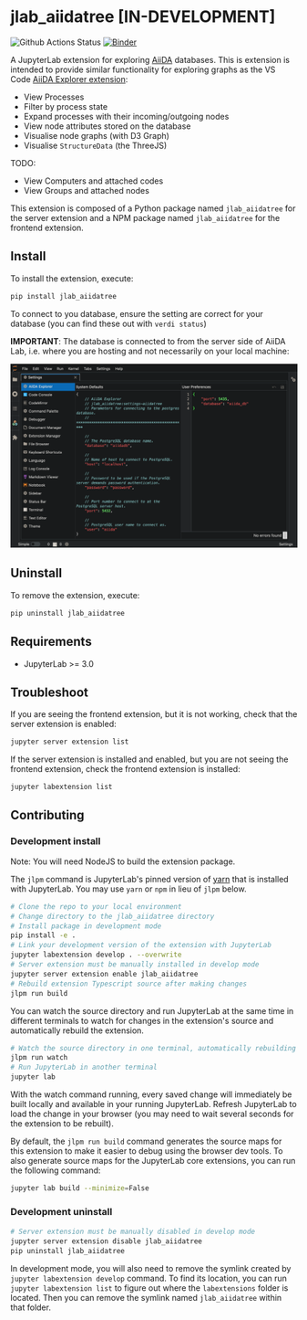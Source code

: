 # jlab_aiidatree [IN-DEVELOPMENT]

![Github Actions Status](https://github.com/chrisjsewell/jlab_aiidatree/workflows/Build/badge.svg)
[![Binder](https://mybinder.org/badge_logo.svg)](https://mybinder.org/v2/gh/chrisjsewell/jlab_aiidatree/main?urlpath=lab)


A JupyterLab extension for exploring [AiiDA](https://www.aiida.net/) databases.
This is extension is intended to provide similar functionality for exploring graphs as the VS Code [AiiDA Explorer extension](https://marketplace.visualstudio.com/items?itemName=chrisjsewell.aiida-explore-vscode):

- View Processes
- Filter by process state
- Expand processes with their incoming/outgoing nodes
- View node attributes stored on the database
- Visualise node graphs (with D3 Graph)
- Visualise `StructureData` (the ThreeJS)

TODO:

- View Computers and attached codes
- View Groups and attached nodes

This extension is composed of a Python package named `jlab_aiidatree`
for the server extension and a NPM package named `jlab_aiidatree`
for the frontend extension.

## Install

To install the extension, execute:

```bash
pip install jlab_aiidatree
```

To connect to you database, ensure the setting are correct for your database (you can find these out with `verdi status`)

**IMPORTANT**: The database is connected to from the server side of AiiDA Lab, i.e. where you are hosting and not necessarily on your local machine:

![Settings](images/settings.png)

## Uninstall

To remove the extension, execute:

```bash
pip uninstall jlab_aiidatree
```

## Requirements

* JupyterLab >= 3.0

## Troubleshoot

If you are seeing the frontend extension, but it is not working, check
that the server extension is enabled:

```bash
jupyter server extension list
```

If the server extension is installed and enabled, but you are not seeing
the frontend extension, check the frontend extension is installed:

```bash
jupyter labextension list
```


## Contributing

### Development install

Note: You will need NodeJS to build the extension package.

The `jlpm` command is JupyterLab's pinned version of
[yarn](https://yarnpkg.com/) that is installed with JupyterLab. You may use
`yarn` or `npm` in lieu of `jlpm` below.

```bash
# Clone the repo to your local environment
# Change directory to the jlab_aiidatree directory
# Install package in development mode
pip install -e .
# Link your development version of the extension with JupyterLab
jupyter labextension develop . --overwrite
# Server extension must be manually installed in develop mode
jupyter server extension enable jlab_aiidatree
# Rebuild extension Typescript source after making changes
jlpm run build
```

You can watch the source directory and run JupyterLab at the same time in different terminals to watch for changes in the extension's source and automatically rebuild the extension.

```bash
# Watch the source directory in one terminal, automatically rebuilding when needed
jlpm run watch
# Run JupyterLab in another terminal
jupyter lab
```

With the watch command running, every saved change will immediately be built locally and available in your running JupyterLab. Refresh JupyterLab to load the change in your browser (you may need to wait several seconds for the extension to be rebuilt).

By default, the `jlpm run build` command generates the source maps for this extension to make it easier to debug using the browser dev tools. To also generate source maps for the JupyterLab core extensions, you can run the following command:

```bash
jupyter lab build --minimize=False
```

### Development uninstall

```bash
# Server extension must be manually disabled in develop mode
jupyter server extension disable jlab_aiidatree
pip uninstall jlab_aiidatree
```

In development mode, you will also need to remove the symlink created by `jupyter labextension develop`
command. To find its location, you can run `jupyter labextension list` to figure out where the `labextensions`
folder is located. Then you can remove the symlink named `jlab_aiidatree` within that folder.
